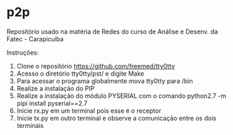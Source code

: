# p2p
Repositório usado na matéria de Redes do curso de Análise e Desenv. da Fatec - Carapicuiba

Instruções:

1) Clone o repositório https://github.com/freemed/tty0tty
2) Acesso o diretório tty0tty/pst/ e digite Make
3) Para acessar o programa globalmente mova tty0tty para /bin
4) Realize a instalação do PIP
5) Realize a instalação do módulo PYSERIAL com o comando python2.7 -m pipi install pyserial==2.7
6) Inicie rx.py em um terminal pois esse é o receptor
7) Inicie tx.py em outro terminal e observe a comunicação entre os dois terminais
